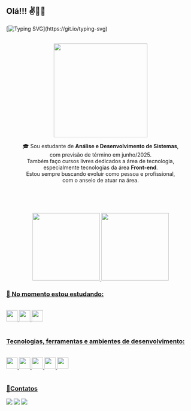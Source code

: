 ## Olá!!! ✌️🙋‍♀️

[![Typing SVG](https://readme-typing-svg.herokuapp.com/?color=b8136f&size=35&center=true&vCenter=true&width=1000&lines=Eu+sou+a+Jéssica+Oliveira...;Desenvolvedora+Front+End.;)](https://git.io/typing-svg)


 <div style="display: inline_block" align="center"><br>
    <img  src="https://github.com/jessica-os/jessica-os/assets/125152200/3d09621c-5750-468f-ab77-55a27d0ae21e"width="250px"/>
    <p width="350px"> 
      🎓 Sou estudante de <strong>Análise e Desenvolvimento de Sistemas</strong>,<br> 
        com previsão de término em junho/2025.<br> Também faço cursos livres dedicados a área de    
        tecnologia,<br> 
        especialmente tecnologias da área <strong>Front-end</strong>.
        <br> Estou sempre buscando  evoluir como pessoa e profissional,<br> 
        com o anseio de atuar na área.
    </p>
</div>

<br><br><br>

<div align="center">
  <a href="https://github.com/jessica-os">
  <img height="180em" src="https://github-readme-stats.vercel.app/api?username=jessica-os&show_icons=true&theme=tokyonight&include_all_commits=true&count_private=true"/>
  <img height="180em" src="https://github-readme-stats.vercel.app/api/top-langs/?username=jessica-os&layout=compact&langs_count=6&theme=tokyonight"/>
 </div>
  
  ### 🌱 No momento estou estudando:
  
<div style="display: inline_block"><br>
  <img src="https://img.shields.io/badge/HTML5-E34F26?style=for-the-badge&logo=html5&logoColor=white" height="30px">
  <img src="https://img.shields.io/badge/CSS3-1572B6?style=for-the-badge&logo=css3&logoColor=white" height="30px">
  <img src="https://img.shields.io/badge/JavaScript-F7DF1E?style=for-the-badge&logo=javascript&logoColor=black" height="30px">
</div>
 
 <br>

 ### Tecnologias, ferramentas e ambientes de desenvolvimento:
 
 <div style="display: inline_block"><br>
  <img height="30px" src="https://img.shields.io/badge/Visual%20Studio%20Code-0078d7.svg?style=for-the-badge&logo=visual-studio-code&logoColor=white" />
  <img src="https://img.shields.io/badge/Git-E34F26?style=for-the-badge&logo=git&logoColor=white" height="30px">
  <img height="30px" src="https://img.shields.io/badge/-figma-0D1117?style=for-the-badge&logo=figma&labelColor=0D1117" />
  <img height="30px" src="https://img.shields.io/badge/Notion-%23000000.svg?style=for-the-badge&logo=notion&logoColor=white" />
  <img height="30px" src="https://img.shields.io/badge/GitHub-100000?style=for-the-badge&logo=github&logoColor=white" />
</div>

<br>

### 💌Contatos

<p>
  <a href="mailto:elisa0js@gmail.com" alt="Gmail"  >
  <img src="https://img.shields.io/badge/-Gmail-FF0000?style=flat-square&labelColor=FF0000&logo=gmail&logoColor=white" target="_blank" /></a>
  
  <a href="https://www.linkedin.com/in/devjessicaoliveira/" alt="LinkedIn">
  <img src="https://img.shields.io/badge/-Linkedin-0e76a8?style=flat-square&logo=Linkedin&logoColor=white&link=https://www.linkedin.com/in/devjessicaoliveira/"target="_blank" /></a>   
  
  <a href="https://www.instagram.com/elisaaje/" alt="Instagram">
  <img src="https://img.shields.io/badge/-Instagram-DF0174?style=flat- square&labelColor=DF0174&logo=instagram&logoColor=white&link=https://www.instagram.com/elisaaje/"target="_blank"/></a> 
 
  
</p>
 

